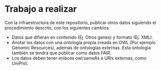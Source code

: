 # Trabajo a realizar

Con la infraestructura de este repositorio, publicar otros datos siguiendo el procedimiento descrito, con los siguientes cambios:

* Datos que difieran en contenido (Ej. Otros genes) y formato (Ej. XML).
* Anotar los datos con una ontología propia creada en OWL (Por ejemplo Genomic Resources), además de ontologías externas. Esta ontología también se tendrá que publicar como datos FAIR.
* Los datos deben tener enlaces owl:sameAs a URIs externas, como UniProt.
